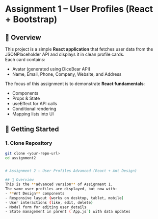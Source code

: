 # Assignment 1 – User Profiles (React + Bootstrap)

## 📖 Overview
This project is a simple **React application** that fetches user data from the JSONPlaceholder API and displays it in clean profile cards.  
Each card contains:
- Avatar (generated using DiceBear API)
- Name, Email, Phone, Company, Website, and Address

The focus of this assignment is to demonstrate **React fundamentals**:
- Components
- Props & State
- useEffect for API calls
- Conditional rendering
- Mapping lists into UI

## 🚀 Getting Started

### 1. Clone Repository
```bash
git clone <your-repo-url>
cd assignment2


# Assignment 2 – User Profiles Advanced (React + Ant Design)

## 📖 Overview
This is the **advanced version** of Assignment 1.  
The same user profiles are displayed, but now with:
- **Ant Design** components
- Responsive layout (works on desktop, tablet, mobile)
- User interactions (like, edit, delete)
- Modal form for editing user details
- State management in parent (`App.js`) with data updates

